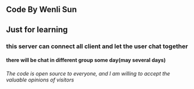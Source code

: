 ## Code By Wenli Sun

## Just for learning

### this server can connect all client and let the user chat together

#### there will be chat in different group some day(may several days)

###### The code is open source to everyone, and I am willing to accept the valuable opinions of visitors

